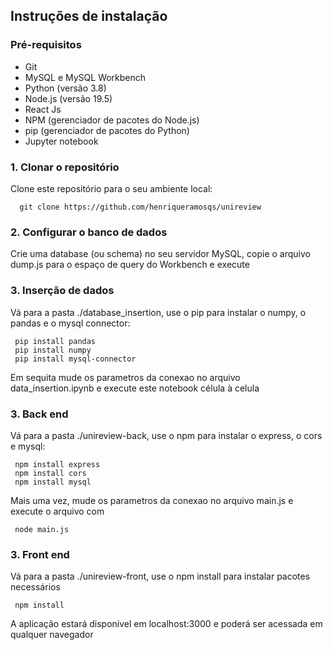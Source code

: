 
## Instruções de instalação
### Pré-requisitos

- Git
- MySQL e MySQL Workbench
- Python (versão 3.8)
- Node.js (versão 19.5)
- React Js
- NPM (gerenciador de pacotes do Node.js)
- pip (gerenciador de pacotes do Python)
- Jupyter notebook


### 1. Clonar o repositório

Clone este repositório para o seu ambiente local:

 ```
   git clone https://github.com/henriqueramosqs/unireview
 ```

### 2. Configurar o banco de dados

Crie uma database (ou schema) no seu servidor MySQL, copie o arquivo dump.js para o espaço de query
do Workbench e execute

### 3. Inserção de dados
Vá para a pasta ./database_insertion, use o pip para instalar o numpy, o pandas e o mysql connector:

 ```
  pip install pandas 
  pip install numpy
  pip install mysql-connector
 ```

Em sequita mude os parametros da conexao no arquivo data_insertion.ipynb e execute este notebook célula à celula

### 3. Back end

Vá para a pasta ./unireview-back, use o npm para instalar o express, o cors e mysql:

 ```
  npm install express
  npm install cors
  npm install mysql
 ```

Mais uma vez, mude os parametros da conexao no arquivo main.js e execute o arquivo com
 ```
  node main.js
 ```
### 3. Front end

Vá para a pasta ./unireview-front, use o npm install para instalar pacotes necessários

 ```
  npm install
 ```

 A aplicação estará disponível em localhost:3000 e poderá ser acessada em qualquer navegador




